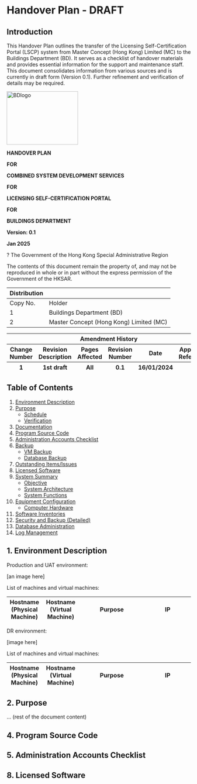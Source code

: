 # Handover Plan - DRAFT

## Introduction

This Handover Plan outlines the transfer of the Licensing Self-Certification Portal (LSCP) system from Master Concept (Hong Kong) Limited (MC) to the Buildings Department (BD). It serves as a checklist of handover materials and provides essential information for the support and maintenance staff.  This document consolidates information from various sources and is currently in draft form (Version 0.1).  Further refinement and verification of details may be required.

<!-- Consider adding a project overview/background section here -->

<img src="media/image1.jpg" style="width:2.03125in;height:1.52083in" alt="BDlogo" />

**HANDOVER PLAN**

**FOR**

**COMBINED SYSTEM DEVELOPMENT SERVICES**

**FOR**

**LICENSING SELF-CERTIFICATION PORTAL**

**FOR**

**BUILDINGS DEPARTMENT**

**Version: 0.1**

**Jan 2025**

? The Government of the Hong Kong Special Administrative Region

The contents of this document remain the property of, and may not be reproduced in whole or in part without the express permission of the Government of the HKSAR.


| **Distribution** |                                         |
|------------------|-----------------------------------------|
| Copy No.         | Holder                                  |
| 1                | Buildings Department (BD)               |
| 2                | Master Concept (Hong Kong) Limited (MC) |

<table>
<colgroup>
<col style="width: 11%" />
<col style="width: 22%" />
<col style="width: 22%" />
<col style="width: 14%" />
<col style="width: 14%" />
<col style="width: 15%" />
</colgroup>
<thead>
<tr class="header">
<th colspan="6"><strong>Amendment History</strong></th>
</tr>
<tr class="odd">
<th>Change Number</th>
<th>Revision Description</th>
<th>Pages Affected</th>
<th>Revision Number</th>
<th>Date</th>
<th>Approved Reference</th>
</tr>
<tr class="header">
<th>1</th>
<th>1st draft</th>
<th>All</th>
<th>0.1</th>
<th>16/01/2024</th>
<th></th>
</tr>
</thead>
</table>


## Table of Contents

1. [Environment Description](#environment-description)
2. [Purpose](#purpose)
    * [Schedule](#schedule)
    * [Verification](#verification)
3. [Documentation](#documentation)
4. [Program Source Code](#program-source-code)
5. [Administration Accounts Checklist](#administration-accounts-checklist)
6. [Backup](#backup)
    * [VM Backup](#vm-backup)
    * [Database Backup](#database-backup)
7. [Outstanding Items/Issues](#outstanding-itemsissues)
8. [Licensed Software](#licensed-software)
9. [System Summary](#system-summary)  <!-- Added from System Manual -->
    * [Objective](#objective)
    * [System Architecture](#system-architecture)
    * [System Functions](#system-functions)
10. [Equipment Configuration](#equipment-configuration) <!-- Added from System Manual -->
    * [Computer Hardware](#computer-hardware)
11. [Software Inventories](#software-inventories) <!-- Added from System Manual -->
12. [Security and Backup (Detailed)](#security-and-backup-detailed) <!-- Expanded from original Security and Backup -->
13. [Database Administration](#database-administration)
14. [Log Management](#log-management)


## 1. Environment Description

<!-- Placeholder for Production and UAT environment diagrams -->
Production and UAT environment:

\[an image here\]

List of machines and virtual machines:

<!-- Placeholder for Production and UAT server tables -->
<table>
<colgroup>
<col style="width: 19%" />
<col style="width: 20%" />
<col style="width: 35%" />
<col style="width: 25%" />
</colgroup>
<thead>
<tr class="header">
<th>Hostname (Physical Machine)</th>
<th>Hostname (Virtual Machine)</th>
<th>Purpose</th>
<th>IP</th>
</tr>
</thead>
</table>

DR environment:

\[image here\]

List of machines and virtual machines:

<table>
<colgroup>
<col style="width: 19%" />
<col style="width: 20%" />
<col style="width: 35%" />
<col style="width: 25%" />
</colgroup>
<thead>
<tr class="header">
<th>Hostname (Physical Machine)</th>
<th>Hostname (Virtual Machine)</th>
<th>Purpose</th>
<th>IP</th>
</tr>
</thead>
</table>



<!-- The rest of the document content follows here, similarly structured and organized.  Remember to add comments for areas needing clarification or further details. -->
<!-- For example: -->
## 2. Purpose

<!-- Add content from hp_i1.md -->
<!-- Note: Consider merging/reorganizing with the "Purpose" section from sm_i1.md -->

... (rest of the document content)


<!-- Pay special attention to the following sections and ensure they are complete and accurate: -->

## 4. Program Source Code

<!-- Ensure all components and their locations are clearly specified. -->

## 5. Administration Accounts Checklist

<!--  This is crucial.  Ensure all accounts and passwords are documented securely and appropriately. Consider using a separate, secure document for passwords. -->

## 8. Licensed Software

<!-- Verify the accuracy of the listed software and license information. -->

<!--  For the sections incorporated from the System Manual, review and adapt the content to fit the Handover Plan context.  Some information might be redundant or require restructuring. -->
